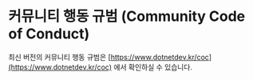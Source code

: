 # 커뮤니티 행동 규범 (Community Code of Conduct)

최신 버전의 커뮤니티 행동 규범은 [https://www.dotnetdev.kr/coc](https://www.dotnetdev.kr/coc) 에서 확인하실 수 있습니다.
